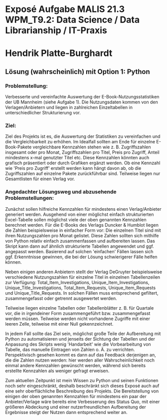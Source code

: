 
# Exposé Aufgabe MALIS 21.3 WPM_T9.2: Data Science / Data Librarianship / IT-Praxis
# Hendrik Platte-Burghardt

## Lösung (wahrscheinlich) mit Option 1: Python

### Problemstellung: 
Verbesserte und vereinfachte Auswertung der E-Book-Nutzungsstatistiken der UB Mannheim (siehe Aufgabe 1). Die Nutzungsdaten kommen von den Verlagen/Anbietern und liegen in zahlreichen Einzeltabellen in unterschiedlicher Strukturierung vor.

### Ziel:
Ziel des Projekts ist es, die Auswertung der Statistiken zu vereinfachen und die Vergleichbarkeit zu erhöhen. Im Idealfall sollten am Ende für einzelne E-Book-Pakete vergleichbare Kennzahlen stehen wie z. B. Zugriffszahlen insgesamt oder pro Monat, Zugriffszahlen pro Titel, Preis pro Zugriff, Anteil mindestens x-mal genutzter Titel etc. Diese Kennzahlen könnten auch grafisch präsentiert oder durch Grafiken ergänzt werden. Ob eine Kennzahl wie 'Preis pro Zugriff' erstellt werden kann hängt davon ab, ob die Zugriffszahlen auf einzelne Pakete zurückführbar sind. Teilweise liegen nur Gesamtlisten für einen Verlag vor.

### Angedachter Lösungsweg und abzusehende Problemstellungen:

Zunächst sollen hilfreiche Kennzahlen für mindestens einen Verlag/Anbieter generiert werden. Ausgehend von einer möglichst einfach strukturierten Excel-Tabelle sollen möglichst viele der oben genannten Kennzahlen berechnet werden. Für die E-Books des Verlags Duncker & Humblot liegen die Zahlen beispielsweise in einfacher Form vor: Die einzelnen Titel sind mit ihren Nutzungszahlen pro Monat gelistet. Diese Zahlen sollten sich mithilfe von Python relativ einfach zusammenfassen und aufbereiten lassen. Das Skript kann dann auf ähnlich strukturierte Tabellen angewendet und ggf. angepasst werden. Basierend auf solchen 'einfachen' Fällen lassen sich ggf. Erkenntnisse gewinnen, die bei der Lösung schwierigerer Fälle helfen können.

Neben einigen anderen Anbietern stellt der Verlag DeGruyter beispielsweise verschiedene Nutzungszahlen für einzelne Titel in einzelnen Tabellenzeilen zur Verfügung: Total_Item_Investigations, Unique_Item_Investigations, Unique_Title_Investigations, Total_Item_Requests, Unique_Item_Requests und Unique_Title_Requests. In solchen Fällen muss entsprechend gefiltert, zusammengefasst oder getrennt ausgewertet werden.

Teilweise liegen einzelne Tabellen oder Tabellenblätter z. B. für Quartale vor, die in irgendeiner Form zusammengeführt bzw. zusammengefasst werden müssen. Teilweise werden nicht vorhandene Zugriffe mit einer leeren Zelle, teilweise mit einer Null gekennzeichnet.

In jedem Fall sollte das Ziel sein, möglichst große Teile der Aufbereitung mit Python zu automatisieren und jenseits der Sichtung der Tabellen und der Anpassung des Skripts wenig 'Handarbeit' wie die Vorbearbeitung von Tabelle, das manuelle Eintragen von Zahlen o. Ä. zu verrichten. Perspektivisch gesehen kommt es dann auf das Feedback derjenigen an, die die Zahlen nutzen werden: hier werden aller Wahrscheinlichkeit noch einmal andere Kennzahlen gewünscht werden, während sich bereits erstellte Kennzahlen als weniger gefragt erweisen.

Zum aktuellen Zeitpunkt ist mein Wissen zu Python und seinen Funktionen noch sehr eingeschränkt, deshalb beschränkt sich dieses Exposé auch auf eine sehr oberflächliche Beschreibung des Projekts. Die Bereitstellung von einigen der oben genannten Kennzahlen für mindestens ein paar der Anbieter/Verlage wäre bereits eine Verbesserung des Status Quo, mit einer größeren Abdeckung und einer nutzerfreundlichen Aufbereitung der Ergebnisse steigt der Nutzen dann entsprechend weiter an. 

